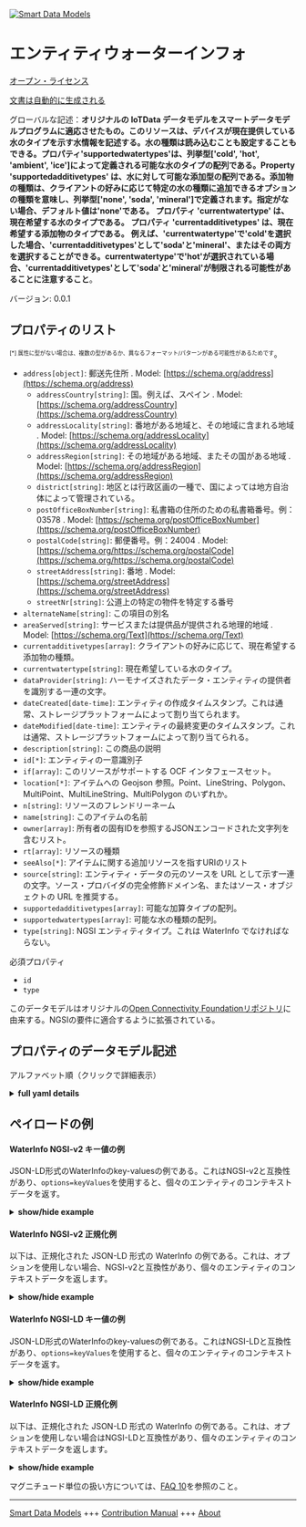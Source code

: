<!-- 10-Header -->    
[![Smart Data Models](https://smartdatamodels.org/wp-content/uploads/2022/01/SmartDataModels_logo.png "Logo")](https://smartdatamodels.org)    
エンティティウォーターインフォ    
===============<!-- /10-Header -->    
<!-- 15-License -->    
[オープン・ライセンス](https://github.com/smart-data-models//dataModel.OCF/blob/master/WaterInfo/LICENSE.md)    
[文書は自動的に生成される](https://docs.google.com/presentation/d/e/2PACX-1vTs-Ng5dIAwkg91oTTUdt8ua7woBXhPnwavZ0FxgR8BsAI_Ek3C5q97Nd94HS8KhP-r_quD4H0fgyt3/pub?start=false&loop=false&delayms=3000#slide=id.gb715ace035_0_60)    
<!-- /15-License -->    
<!-- 20-Description -->    
グローバルな記述：**オリジナルの IoTData データモデルをスマートデータモデルプログラムに適応させたもの。このリソースは、デバイスが現在提供している水のタイプを示す水情報を記述する。水の種類は読み込むことも設定することもできる。プロパティ'supportedwatertypes'は、列挙型['cold', 'hot', 'ambient', 'ice']によって定義される可能な水のタイプの配列である。Property 'supportedadditivetypes' は、水に対して可能な添加型の配列である。添加物の種類は、クライアントの好みに応じて特定の水の種類に追加できるオプションの種類を意味し、列挙型['none', 'soda', 'mineral']で定義されます。指定がない場合、デフォルト値は'none'である。  プロパティ 'currentwatertype' は、現在希望する水のタイプである。  プロパティ 'currentadditivetypes' は、現在希望する添加物のタイプである。  例えば、'currentwatertype'で'cold'を選択した場合、'currentadditivetypes'として'soda'と'mineral'、またはその両方を選択することができる。currentwatertype'で'hot'が選択されている場合、'currentadditivetypes'として'soda'と'mineral'が制限される可能性があることに注意すること**。    
バージョン: 0.0.1    
<!-- /20-Description -->    
<!-- 30-PropertiesList -->    
## プロパティのリスト    
<sup><sub>[*] 属性に型がない場合は、複数の型があるか、異なるフォーマット/パターンがある可能性があるためです</sub></sup>。    
- `address[object]`: 郵送先住所  . Model: [https://schema.org/address](https://schema.org/address)	- `addressCountry[string]`: 国。例えば、スペイン  . Model: [https://schema.org/addressCountry](https://schema.org/addressCountry)    
	- `addressLocality[string]`: 番地がある地域と、その地域に含まれる地域  . Model: [https://schema.org/addressLocality](https://schema.org/addressLocality)    
	- `addressRegion[string]`: その地域がある地域、またその国がある地域  . Model: [https://schema.org/addressRegion](https://schema.org/addressRegion)    
	- `district[string]`: 地区とは行政区画の一種で、国によっては地方自治体によって管理されている。      
	- `postOfficeBoxNumber[string]`: 私書箱の住所のための私書箱番号。例：03578  . Model: [https://schema.org/postOfficeBoxNumber](https://schema.org/postOfficeBoxNumber)    
	- `postalCode[string]`: 郵便番号。例：24004  . Model: [https://schema.org/https://schema.org/postalCode](https://schema.org/https://schema.org/postalCode)    
	- `streetAddress[string]`: 番地  . Model: [https://schema.org/streetAddress](https://schema.org/streetAddress)    
	- `streetNr[string]`: 公道上の特定の物件を特定する番号      
- `alternateName[string]`: この項目の別名  - `areaServed[string]`: サービスまたは提供品が提供される地理的地域  . Model: [https://schema.org/Text](https://schema.org/Text)- `currentadditivetypes[array]`: クライアントの好みに応じて、現在希望する添加物の種類。  - `currentwatertype[string]`: 現在希望している水のタイプ。  - `dataProvider[string]`: ハーモナイズされたデータ・エンティティの提供者を識別する一連の文字。  - `dateCreated[date-time]`: エンティティの作成タイムスタンプ。これは通常、ストレージプラットフォームによって割り当てられます。  - `dateModified[date-time]`: エンティティの最終変更のタイムスタンプ。これは通常、ストレージプラットフォームによって割り当てられる。  - `description[string]`: この商品の説明  - `id[*]`: エンティティの一意識別子  - `if[array]`: このリソースがサポートする OCF インタフェースセット。  - `location[*]`: アイテムへの Geojson 参照。Point、LineString、Polygon、MultiPoint、MultiLineString、MultiPolygon のいずれか。  - `n[string]`: リソースのフレンドリーネーム  - `name[string]`: このアイテムの名前  - `owner[array]`: 所有者の固有IDを参照するJSONエンコードされた文字列を含むリスト。  - `rt[array]`: リソースの種類  - `seeAlso[*]`: アイテムに関する追加リソースを指すURIのリスト  - `source[string]`: エンティティ・データの元のソースを URL として示す一連の文字。ソース・プロバイダの完全修飾ドメイン名、またはソース・オブジェクトの URL を推奨する。  - `supportedadditivetypes[array]`: 可能な加算タイプの配列。  - `supportedwatertypes[array]`: 可能な水の種類の配列。  - `type[string]`: NGSI エンティティタイプ。これは WaterInfo でなければならない。  <!-- /30-PropertiesList -->    
<!-- 35-RequiredProperties -->    
必須プロパティ    
- `id`  - `type`  <!-- /35-RequiredProperties -->    
<!-- 40-RequiredProperties -->    
このデータモデルはオリジナルの[Open Connectivity Foundationリポジトリ](https://github.com/openconnectivityfoundation/IoTDataModels)に由来する。NGSIの要件に適合するように拡張されている。    
<!-- /40-RequiredProperties -->    
<!-- 50-DataModelHeader -->    
## プロパティのデータモデル記述    
アルファベット順（クリックで詳細表示）    
<!-- /50-DataModelHeader -->    
<!-- 60-ModelYaml -->    
<details><summary><strong>full yaml details</strong></summary>      
```yaml    
WaterInfo:      
  description: 'Smart Data Models Program adaptation of the original IoTData data Models. This Resource describes the water information to indicate type of water currently provided by the device. The water type can be read or set. The Property ''supportedwatertypes'' is an array of the possible water types are defined by the enumeration [''cold'', ''hot'', ''ambient'', ''ice'']. The Property ''supportedadditivetypes'' is an array of the possible additive types for water. The additive types mean optional types that can be added to the specific water type according to Client''s preference and are defined by the enumeration [''none'', ''soda'', ''mineral'']. If absent, the default value is ''none''.  The Property ''currentwatertype'' is the currently desired water type.  The Property ''currentadditivetypes'' is the currently desired additive type(s).  For example, if ''cold'' is selected with the ''currentwatertype'', ''soda'' and ''mineral'' or both can be selected as ''currentadditivetypes''. Note that if ''hot'' is selected with the ''currentwatertype'', ''soda'' and ''mineral'' may be restricted for the ''currentadditivetypes''.'      
  properties:      
    address:      
      description: The mailing address      
      properties:      
        addressCountry:      
          description: 'The country. For example, Spain'      
          type: string      
          x-ngsi:      
            model: https://schema.org/addressCountry      
            type: Property      
        addressLocality:      
          description: 'The locality in which the street address is, and which is in the region'      
          type: string      
          x-ngsi:      
            model: https://schema.org/addressLocality      
            type: Property      
        addressRegion:      
          description: 'The region in which the locality is, and which is in the country'      
          type: string      
          x-ngsi:      
            model: https://schema.org/addressRegion      
            type: Property      
        district:      
          description: 'A district is a type of administrative division that, in some countries, is managed by the local government'      
          type: string      
          x-ngsi:      
            type: Property      
        postOfficeBoxNumber:      
          description: 'The post office box number for PO box addresses. For example, 03578'      
          type: string      
          x-ngsi:      
            model: https://schema.org/postOfficeBoxNumber      
            type: Property      
        postalCode:      
          description: 'The postal code. For example, 24004'      
          type: string      
          x-ngsi:      
            model: https://schema.org/https://schema.org/postalCode      
            type: Property      
        streetAddress:      
          description: The street address      
          type: string      
          x-ngsi:      
            model: https://schema.org/streetAddress      
            type: Property      
        streetNr:      
          description: Number identifying a specific property on a public street      
          type: string      
          x-ngsi:      
            type: Property      
      type: object      
      x-ngsi:      
        model: https://schema.org/address      
        type: Property      
    alternateName:      
      description: An alternative name for this item      
      type: string      
      x-ngsi:      
        type: Property      
    areaServed:      
      description: The geographic area where a service or offered item is provided      
      type: string      
      x-ngsi:      
        model: https://schema.org/Text      
        type: Property      
    currentadditivetypes:      
      description: The currently desired additive type(s) according to Client's preference.      
      items:      
        type: string      
      minItems: 1      
      type: array      
      x-ngsi:      
        type: Property      
    currentwatertype:      
      description: ' The currently desired water type.'      
      type: string      
      x-ngsi:      
        type: Property      
    dataProvider:      
      description: A sequence of characters identifying the provider of the harmonised data entity      
      type: string      
      x-ngsi:      
        type: Property      
    dateCreated:      
      description: Entity creation timestamp. This will usually be allocated by the storage platform      
      format: date-time      
      type: string      
      x-ngsi:      
        type: Property      
    dateModified:      
      description: Timestamp of the last modification of the entity. This will usually be allocated by the storage platform      
      format: date-time      
      type: string      
      x-ngsi:      
        type: Property      
    description:      
      description: A description of this item      
      type: string      
      x-ngsi:      
        type: Property      
    id:      
      anyOf:      
        - description: Identifier format of any NGSI entity      
          maxLength: 256      
          minLength: 1      
          pattern: ^[\w\-\.\{\}\$\+\*\[\]`|~^@!,:\\]+$      
          type: string      
          x-ngsi:      
            type: Property      
        - description: Identifier format of any NGSI entity      
          format: uri      
          type: string      
          x-ngsi:      
            type: Property      
      description: Unique identifier of the entity      
      x-ngsi:      
        type: Property      
    if:      
      description: The OCF Interface set supported by this Resource.      
      items:      
        enum:      
          - oic.if.rw      
          - oic.if.baseline      
        type: string      
      minItems: 2      
      readOnly: true      
      type: array      
      uniqueItems: true      
      x-ngsi:      
        type: Property      
    location:      
      description: 'Geojson reference to the item. It can be Point, LineString, Polygon, MultiPoint, MultiLineString or MultiPolygon'      
      oneOf:      
        - description: Geojson reference to the item. Point      
          properties:      
            bbox:      
              items:      
                type: number      
              minItems: 4      
              type: array      
            coordinates:      
              items:      
                type: number      
              minItems: 2      
              type: array      
            type:      
              enum:      
                - Point      
              type: string      
          required:      
            - type      
            - coordinates      
          title: GeoJSON Point      
          type: object      
          x-ngsi:      
            type: GeoProperty      
        - description: Geojson reference to the item. LineString      
          properties:      
            bbox:      
              items:      
                type: number      
              minItems: 4      
              type: array      
            coordinates:      
              items:      
                items:      
                  type: number      
                minItems: 2      
                type: array      
              minItems: 2      
              type: array      
            type:      
              enum:      
                - LineString      
              type: string      
          required:      
            - type      
            - coordinates      
          title: GeoJSON LineString      
          type: object      
          x-ngsi:      
            type: GeoProperty      
        - description: Geojson reference to the item. Polygon      
          properties:      
            bbox:      
              items:      
                type: number      
              minItems: 4      
              type: array      
            coordinates:      
              items:      
                items:      
                  items:      
                    type: number      
                  minItems: 2      
                  type: array      
                minItems: 4      
                type: array      
              type: array      
            type:      
              enum:      
                - Polygon      
              type: string      
          required:      
            - type      
            - coordinates      
          title: GeoJSON Polygon      
          type: object      
          x-ngsi:      
            type: GeoProperty      
        - description: Geojson reference to the item. MultiPoint      
          properties:      
            bbox:      
              items:      
                type: number      
              minItems: 4      
              type: array      
            coordinates:      
              items:      
                items:      
                  type: number      
                minItems: 2      
                type: array      
              type: array      
            type:      
              enum:      
                - MultiPoint      
              type: string      
          required:      
            - type      
            - coordinates      
          title: GeoJSON MultiPoint      
          type: object      
          x-ngsi:      
            type: GeoProperty      
        - description: Geojson reference to the item. MultiLineString      
          properties:      
            bbox:      
              items:      
                type: number      
              minItems: 4      
              type: array      
            coordinates:      
              items:      
                items:      
                  items:      
                    type: number      
                  minItems: 2      
                  type: array      
                minItems: 2      
                type: array      
              type: array      
            type:      
              enum:      
                - MultiLineString      
              type: string      
          required:      
            - type      
            - coordinates      
          title: GeoJSON MultiLineString      
          type: object      
          x-ngsi:      
            type: GeoProperty      
        - description: Geojson reference to the item. MultiLineString      
          properties:      
            bbox:      
              items:      
                type: number      
              minItems: 4      
              type: array      
            coordinates:      
              items:      
                items:      
                  items:      
                    items:      
                      type: number      
                    minItems: 2      
                    type: array      
                  minItems: 4      
                  type: array      
                type: array      
              type: array      
            type:      
              enum:      
                - MultiPolygon      
              type: string      
          required:      
            - type      
            - coordinates      
          title: GeoJSON MultiPolygon      
          type: object      
          x-ngsi:      
            type: GeoProperty      
      x-ngsi:      
        type: GeoProperty      
    n:      
      description: Friendly name of the Resource      
      maxLength: 64      
      readOnly: true      
      type: string      
      x-ngsi:      
        type: Property      
    name:      
      description: The name of this item      
      type: string      
      x-ngsi:      
        type: Property      
    owner:      
      description: A List containing a JSON encoded sequence of characters referencing the unique Ids of the owner(s)      
      items:      
        anyOf:      
          - description: Identifier format of any NGSI entity      
            maxLength: 256      
            minLength: 1      
            pattern: ^[\w\-\.\{\}\$\+\*\[\]`|~^@!,:\\]+$      
            type: string      
            x-ngsi:      
              type: Property      
          - description: Identifier format of any NGSI entity      
            format: uri      
            type: string      
            x-ngsi:      
              type: Property      
        description: Unique identifier of the entity      
        x-ngsi:      
          type: Property      
      type: array      
      x-ngsi:      
        type: Property      
    rt:      
      description: The Resource Type.      
      items:      
        enum:      
          - oic.r.waterinfo      
        maxLength: 64      
        type: string      
      minItems: 1      
      readOnly: true      
      type: array      
      uniqueItems: true      
      x-ngsi:      
        type: Property      
    seeAlso:      
      description: list of uri pointing to additional resources about the item      
      oneOf:      
        - items:      
            format: uri      
            type: string      
          minItems: 1      
          type: array      
        - format: uri      
          type: string      
      x-ngsi:      
        type: Property      
    source:      
      description: 'A sequence of characters giving the original source of the entity data as a URL. Recommended to be the fully qualified domain name of the source provider, or the URL to the source object'      
      type: string      
      x-ngsi:      
        type: Property      
    supportedadditivetypes:      
      description: The array of the possible additive types.      
      items:      
        type: string      
      readOnly: true      
      type: array      
      x-ngsi:      
        type: Property      
    supportedwatertypes:      
      description: The array of the possible water types.      
      items:      
        type: string      
      readOnly: true      
      type: array      
      x-ngsi:      
        type: Property      
    type:      
      description: NGSI entity type. It has to be WaterInfo      
      enum:      
        - WaterInfo      
      type: string      
      x-ngsi:      
        type: Property      
  required:      
    - id      
    - type      
  type: object      
  x-derived-from: https://github.com/OpenInterConnect/IoTDataModels/blob/master/WaterInfoResURI.swagger.json      
  x-disclaimer: 'Redistribution and use in source and binary forms, with or without modification, are permitted  provided that the license conditions are met. Copyleft (c) 2022 Contributors to Smart Data Models Program'      
  x-license-url: https://github.com/smart-data-models/dataModel.OCF/blob/master/WaterInfo/LICENSE.md      
  x-model-schema: https://smart-data-models.github.io/dataModel.IoTDataModels/WaterInfo/schema.json      
  x-model-tags: OCF      
  x-version: 0.0.1      
```    
</details>      
<!-- /60-ModelYaml -->    
<!-- 70-MiddleNotes -->    
<!-- /70-MiddleNotes -->    
<!-- 80-Examples -->    
## ペイロードの例    
#### WaterInfo NGSI-v2 キー値の例    
JSON-LD形式のWaterInfoのkey-valuesの例である。これはNGSI-v2と互換性があり、`options=keyValues`を使用すると、個々のエンティティのコンテキストデータを返す。    
<details><summary><strong>show/hide example</strong></summary>      
```json  
{  
  "id": "urn:ngsi-ld:WaterInfo:id:LZQI:23960151",  
  "dateCreated": "1994-04-08T20:36:19Z",  
  "dateModified": "1974-09-04T18:29:37Z",  
  "source": "",  
  "name": "Follow around town bit subject which. Smile remember during player mean new. Above drug rise who candidate what.",  
  "alternateName": "Voice argue agree. From ",  
  "description": "Today mention rich let the guy ",  
  "dataProvider": "Find which now wear understand. Person necessary actually card real real.",  
  "owner": [  
    "urn:ngsi-ld:WaterInfo:items:DBVP:23498137",  
    "urn:ngsi-ld:WaterInfo:items:GDJX:46883476"  
  ],  
  "seeAlso": [  
    "urn:ngsi-ld:WaterInfo:items:NFSN:31596421"  
  ],  
  "location": {  
    "type": "Point",  
    "coordinates": [  
      -75.2620405,  
      132.745561  
    ]  
  },  
  "address": {  
    "streetAddress": "Skin yes finish responsibility politics follow. Fine these thought lose. Safe green their last.",  
    "addressLocality": "Oil require reality. If reality almost machine walk.",  
    "addressRegion": "Expert environment person rise century. Him song case three boy song democratic. Over poor kid a.",  
    "addressCountry": "World system about. Program compare perform prepare something.",  
    "postalCode": "Contain ",  
    "postOfficeBoxNumber": "Cold have few through. Political major either about s",  
    "streetNr": "Find someone machine finish pass draw religious. Number lawyer stay his. Fund piece already everything poli",  
    "district": "Matter compare government prevent too something none. Writer just current skin want environmental wide."  
  },  
  "areaServed": "Law threat gun d",  
  "rt": [  
    "oic.r.waterinfo"  
  ],  
  "supportedwatertypes": [  
    "Less dream off. Spring something western social.",  
    "Scene like speech surface huge land hand."  
  ],  
  "supportedadditivetypes": [  
    "Produce whatever team really. Support later artist seven wait ask.",  
    "Author start four common impact. Door form blue three. Art mean size."  
  ],  
  "currentwatertype": "Chair wear production fill. Mention there box wide.",  
  "currentadditivetypes": [  
    "Class international discussion different rate though. Successful hour local born impact present official it. Feel above partner exist item outside tell role."  
  ],  
  "n": "Field government positive guy item necessary. Beha",  
  "if": [  
    "oic.if.baseline",  
    "oic.if.rw"  
  ],  
  "type": "WaterInfo"  
}  
```  
</details>    
#### WaterInfo NGSI-v2 正規化例    
以下は、正規化された JSON-LD 形式の WaterInfo の例である。これは、オプションを使用しない場合、NGSI-v2と互換性があり、個々のエンティティのコンテキストデータを返します。    
<details><summary><strong>show/hide example</strong></summary>      
```json  
{  
  "id": "urn:ngsi-ld:WaterInfo:id:LZQI:23960151",  
  "dateCreated": {  
    "type": "DateTime",  
    "value": "1994-04-08T20:36:19Z"  
  },  
  "dateModified": {  
    "type": "DateTime",  
    "value": "1974-09-04T18:29:37Z"  
  },  
  "source": {  
    "type": "Text",  
    "value": ""  
  },  
  "name": {  
    "type": "Text",  
    "value": "Follow around town bit subject which. Smile remember during player mean new. Above drug rise who candidate what."  
  },  
  "alternateName": {  
    "type": "Text",  
    "value": "Voice argue agree. From "  
  },  
  "description": {  
    "type": "Text",  
    "value": "Today mention rich let the guy "  
  },  
  "dataProvider": {  
    "type": "Text",  
    "value": "Find which now wear understand. Person necessary actually card real real."  
  },  
  "owner": {  
    "type": "StructuredValue",  
    "value": [  
      "urn:ngsi-ld:WaterInfo:items:DBVP:23498137",  
      "urn:ngsi-ld:WaterInfo:items:GDJX:46883476"  
    ]  
  },  
  "seeAlso": {  
    "type": "StructuredValue",  
    "value": [  
      "urn:ngsi-ld:WaterInfo:items:NFSN:31596421"  
    ]  
  },  
  "location": {  
    "type": "geo:json",  
    "value": {  
      "type": "Point",  
      "coordinates": [  
        -75.2620405,  
        132.745561  
      ]  
    }  
  },  
  "address": {  
    "type": "StructuredValue",  
    "value": {  
      "streetAddress": "Skin yes finish responsibility politics follow. Fine these thought lose. Safe green their last.",  
      "addressLocality": "Oil require reality. If reality almost machine walk.",  
      "addressRegion": "Expert environment person rise century. Him song case three boy song democratic. Over poor kid a.",  
      "addressCountry": "World system about. Program compare perform prepare something.",  
      "postalCode": "Contain ",  
      "postOfficeBoxNumber": "Cold have few through. Political major either about s",  
      "streetNr": "Find someone machine finish pass draw religious. Number lawyer stay his. Fund piece already everything poli",  
      "district": "Matter compare government prevent too something none. Writer just current skin want environmental wide."  
    }  
  },  
  "areaServed": {  
    "type": "Text",  
    "value": "Law threat gun d"  
  },  
  "rt": {  
    "type": "StructuredValue",  
    "value": [  
      "oic.r.waterinfo"  
    ]  
  },  
  "supportedwatertypes": {  
    "type": "StructuredValue",  
    "value": [  
      "Less dream off. Spring something western social.",  
      "Scene like speech surface huge land hand."  
    ]  
  },  
  "supportedadditivetypes": {  
    "type": "StructuredValue",  
    "value": [  
      "Produce whatever team really. Support later artist seven wait ask.",  
      "Author start four common impact. Door form blue three. Art mean size."  
    ]  
  },  
  "currentwatertype": {  
    "type": "Text",  
    "value": "Chair wear production fill. Mention there box wide."  
  },  
  "currentadditivetypes": {  
    "type": "StructuredValue",  
    "value": [  
      "Class international discussion different rate though. Successful hour local born impact present official it. Feel above partner exist item outside tell role."  
    ]  
  },  
  "n": {  
    "type": "Text",  
    "value": "Field government positive guy item necessary. Beha"  
  },  
  "if": {  
    "type": "StructuredValue",  
    "value": [  
      "oic.if.baseline",  
      "oic.if.rw"  
    ]  
  },  
  "type": "WaterInfo"  
}  
```  
</details>    
#### WaterInfo NGSI-LD キー値の例    
JSON-LD形式のWaterInfoのkey-valuesの例である。これはNGSI-LDと互換性があり、`options=keyValues`を使用すると、個々のエンティティのコンテキストデータを返す。    
<details><summary><strong>show/hide example</strong></summary>      
```json  
{  
  "id": "urn:ngsi-ld:WaterInfo:id:LZQI:23960151",  
  "dateCreated": "1994-04-08T20:36:19Z",  
  "dateModified": "1974-09-04T18:29:37Z",  
  "source": "",  
  "name": "Follow around town bit subject which. Smile remember during player mean new. Above drug rise who candidate what.",  
  "alternateName": "Voice argue agree. From ",  
  "description": "Today mention rich let the guy ",  
  "dataProvider": "Find which now wear understand. Person necessary actually card real real.",  
  "owner": [  
    "urn:ngsi-ld:WaterInfo:items:DBVP:23498137",  
    "urn:ngsi-ld:WaterInfo:items:GDJX:46883476"  
  ],  
  "seeAlso": [  
    "urn:ngsi-ld:WaterInfo:items:NFSN:31596421"  
  ],  
  "location": {  
    "type": "Point",  
    "coordinates": [  
      -75.2620405,  
      132.745561  
    ]  
  },  
  "address": {  
    "streetAddress": "Skin yes finish responsibility politics follow. Fine these thought lose. Safe green their last.",  
    "addressLocality": "Oil require reality. If reality almost machine walk.",  
    "addressRegion": "Expert environment person rise century. Him song case three boy song democratic. Over poor kid a.",  
    "addressCountry": "World system about. Program compare perform prepare something.",  
    "postalCode": "Contain ",  
    "postOfficeBoxNumber": "Cold have few through. Political major either about s",  
    "streetNr": "Find someone machine finish pass draw religious. Number lawyer stay his. Fund piece already everything poli",  
    "district": "Matter compare government prevent too something none. Writer just current skin want environmental wide."  
  },  
  "areaServed": "Law threat gun d",  
  "rt": [  
    "oic.r.waterinfo"  
  ],  
  "supportedwatertypes": [  
    "Less dream off. Spring something western social.",  
    "Scene like speech surface huge land hand."  
  ],  
  "supportedadditivetypes": [  
    "Produce whatever team really. Support later artist seven wait ask.",  
    "Author start four common impact. Door form blue three. Art mean size."  
  ],  
  "currentwatertype": "Chair wear production fill. Mention there box wide.",  
  "currentadditivetypes": [  
    "Class international discussion different rate though. Successful hour local born impact present official it. Feel above partner exist item outside tell role."  
  ],  
  "n": "Field government positive guy item necessary. Beha",  
  "if": [  
    "oic.if.baseline",  
    "oic.if.rw"  
  ],  
  "type": "WaterInfo",  
  "@context": [  
    "https://smartdatamodels.org/context.jsonld"  
  ]  
}  
```  
</details>    
#### WaterInfo NGSI-LD 正規化例    
以下は、正規化された JSON-LD 形式の WaterInfo の例である。これは、オプションを使用しない場合はNGSI-LDと互換性があり、個々のエンティティのコンテキストデータを返します。    
<details><summary><strong>show/hide example</strong></summary>      
```json  
{  
    "id": "urn:ngsi-ld:WaterInfo:id:LZQI:23960151",  
    "dateCreated": {  
        "type": "Property",  
        "value": {  
            "@type": "DateTime",  
            "@value": "1994-04-08T20:36:19Z"  
        }  
    },  
    "dateModified": {  
        "type": "Property",  
        "value": {  
            "@type": "DateTime",  
            "@value": "1974-09-04T18:29:37Z"  
        }  
    },  
    "source": {  
        "type": "Property",  
        "value": ""  
    },  
    "name": {  
        "type": "Property",  
        "value": "Follow around town bit subject which. Smile remember during player mean new. Above drug rise who candidate what."  
    },  
    "alternateName": {  
        "type": "Property",  
        "value": "Voice argue agree. From "  
    },  
    "description": {  
        "type": "Property",  
        "value": "Today mention rich let the guy "  
    },  
    "dataProvider": {  
        "type": "Property",  
        "value": "Find which now wear understand. Person necessary actually card real real."  
    },  
    "owner": {  
        "type": "Property",  
        "value": [  
            "urn:ngsi-ld:WaterInfo:items:DBVP:23498137",  
            "urn:ngsi-ld:WaterInfo:items:GDJX:46883476"  
        ]  
    },  
    "seeAlso": {  
        "type": "Property",  
        "value": [  
            "urn:ngsi-ld:WaterInfo:items:NFSN:31596421"  
        ]  
    },  
    "location": {  
        "type": "GeoProperty",  
        "value": {  
            "type": "Point",  
            "coordinates": [  
                -75.2620405,  
                132.745561  
            ]  
        }  
    },  
    "address": {  
        "type": "Property",  
        "value": {  
            "streetAddress": "Skin yes finish responsibility politics follow. Fine these thought lose. Safe green their last.",  
            "addressLocality": "Oil require reality. If reality almost machine walk.",  
            "addressRegion": "Expert environment person rise century. Him song case three boy song democratic. Over poor kid a.",  
            "addressCountry": "World system about. Program compare perform prepare something.",  
            "postalCode": "Contain ",  
            "postOfficeBoxNumber": "Cold have few through. Political major either about s",  
            "streetNr": "Find someone machine finish pass draw religious. Number lawyer stay his. Fund piece already everything poli",  
            "district": "Matter compare government prevent too something none. Writer just current skin want environmental wide."  
        }  
    },  
    "areaServed": {  
        "type": "Property",  
        "value": "Law threat gun d"  
    },  
    "rt": {  
        "type": "Property",  
        "value": [  
            "oic.r.waterinfo"  
        ]  
    },  
    "supportedwatertypes": {  
        "type": "Property",  
        "value": [  
            "Less dream off. Spring something western social.",  
            "Scene like speech surface huge land hand."  
        ]  
    },  
    "supportedadditivetypes": {  
        "type": "Property",  
        "value": [  
            "Produce whatever team really. Support later artist seven wait ask.",  
            "Author start four common impact. Door form blue three. Art mean size."  
        ]  
    },  
    "currentwatertype": {  
        "type": "Property",  
        "value": "Chair wear production fill. Mention there box wide."  
    },  
    "currentadditivetypes": {  
        "type": "Property",  
        "value": [  
            "Class international discussion different rate though. Successful hour local born impact present official it. Feel above partner exist item outside tell role."  
        ]  
    },  
    "n": {  
        "type": "Property",  
        "value": "Field government positive guy item necessary. Beha"  
    },  
    "if": {  
        "type": "Property",  
        "value": [  
            "oic.if.baseline",  
            "oic.if.rw"  
        ]  
    },  
    "type": "WaterInfo",  
    "@context": [  
        "https://smartdatamodels.org/context.jsonld"  
    ]  
}  
```  
</details><!-- /80-Examples -->    
<!-- 90-FooterNotes -->    
<!-- /90-FooterNotes -->    
<!-- 95-Units -->    
マグニチュード単位の扱い方については、[FAQ 10](https://smartdatamodels.org/index.php/faqs/)を参照のこと。    
<!-- /95-Units -->    
<!-- 97-LastFooter -->    
---    
[Smart Data Models](https://smartdatamodels.org) +++ [Contribution Manual](https://bit.ly/contribution_manual) +++ [About](https://bit.ly/Introduction_SDM)<!-- /97-LastFooter -->    
